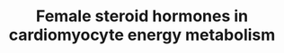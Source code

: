 ---
annotations:
- id: PW:0000002
  parent: classic metabolic pathway
  type: Pathway Ontology
  value: classic metabolic pathway
authors:
- Mehaa
- Natalie.v
- Lianatyrrell
- Egonw
- Andra
description: ''
last-edited: 2023-02-27
organisms:
- Homo sapiens
redirect_from:
- /index.php/Pathway:WP5318
- /instance/WP5318
- /instance/WP5318_r125551
revision: r125551
schema-jsonld:
- '@context': https://schema.org/
  '@id': https://wikipathways.github.io/pathways/WP5318.html
  '@type': Dataset
  creator:
    '@type': Organization
    name: WikiPathways
  description: ''
  keywords:
  - 'ATP citrate synthase '
  - Apob-lipoprotein
  - ERRa
  - ERa
  - ERb
  - Elk-1
  - Estrogen
  - FoxO1
  - GATA4
  - GLUT1
  - GLUT4
  - HADHB
  - Inhibition of TNF-a
  - LKB1
  - MCAD
  - MEF2
  - MTP
  - MYH6
  - NOS3
  - PGC-1α
  - PGR
  - PKB
  - PPARα
  - Progesterone
  - ROS
  - RyR2
  - Tamoxifen
  - acadm
  - cAMP
  - cTNL
  - eNOS
  - ppara
  license: CC0
  name: Female steroid hormones in cardiomyocyte energy metabolism
seo: CreativeWork
title: Female steroid hormones in cardiomyocyte energy metabolism
wpid: WP5318
---